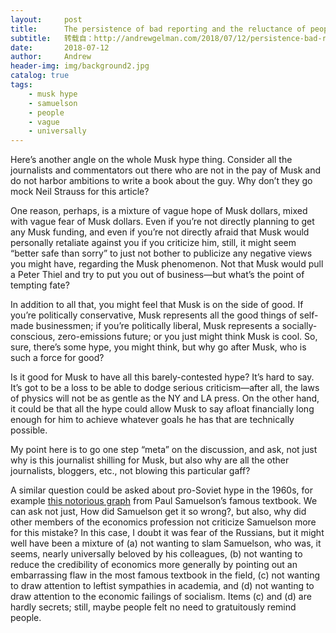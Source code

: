 ```yaml
---
layout:     post
title:      The persistence of bad reporting and the reluctance of people to criticize it
subtitle:   转载自：http://andrewgelman.com/2018/07/12/persistence-bad-reporting-reluctance-people-criticize/
date:       2018-07-12
author:     Andrew
header-img: img/background2.jpg
catalog: true
tags:
    - musk hype
    - samuelson
    - people
    - vague
    - universally
---
```


Here’s another angle on the whole Musk hype thing. Consider all the journalists and commentators out there who are not in the pay of Musk and do not harbor ambitions to write a book about the guy. Why don’t they go mock Neil Strauss for this article?

One reason, perhaps, is a mixture of vague hope of Musk dollars, mixed with vague fear of Musk dollars. Even if you’re not directly planning to get any Musk funding, and even if you’re not directly afraid that Musk would personally retaliate against you if you criticize him, still, it might seem “better safe than sorry” to just not bother to publicize any negative views you might have, regarding the Musk phenomenon. Not that Musk would pull a Peter Thiel and try to put you out of business—but what’s the point of tempting fate?

In addition to all that, you might feel that Musk is on the side of good. If you’re politically conservative, Musk represents all the good things of self-made businessmen; if you’re politically liberal, Musk represents a socially-conscious, zero-emissions future; or you just might think Musk is cool. So, sure, there’s some hype, you might think, but why go after Musk, who is such a force for good?

Is it good for Musk to have all this barely-contested hype? It’s hard to say. It’s got to be a loss to be able to dodge serious criticism—after all, the laws of physics will not be as gentle as the NY and LA press. On the other hand, it could be that all the hype could allow Musk to say afloat financially long enough for him to achieve whatever goals he has that are technically possible.

My point here is to go one step “meta” on the discussion, and ask, not just why is this journalist shilling for Musk, but also why are all the other journalists, bloggers, etc., not blowing this particular gaff?

A similar question could be asked about pro-Soviet hype in the 1960s, for example [this notorious graph](http://andrewgelman.com/2010/01/13/the_russians_ar) from Paul Samuelson’s famous textbook. We can ask not just, How did Samuelson get it so wrong?, but also, why did other members of the economics profession not criticize Samuelson more for this mistake? In this case, I doubt it was fear of the Russians, but it might well have been a mixture of (a) not wanting to slam Samuelson, who was, it seems, nearly universally beloved by his colleagues, (b) not wanting to reduce the credibility of economics more generally by pointing out an embarrassing flaw in the most famous textbook in the field, (c) not wanting to draw attention to leftist sympathies in academia, and (d) not wanting to draw attention to the economic failings of socialism. Items (c) and (d) are hardly secrets; still, maybe people felt no need to gratuitously remind people.
